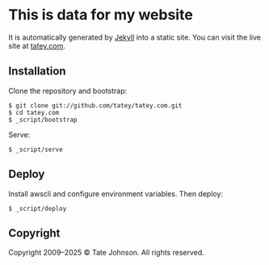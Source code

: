 # This is data for my website

It is automatically generated by [Jekyll](https://github.com/jekyll/jekyll) into a static site. You can visit the live site at [tatey.com](http://tatey.com).

## Installation

Clone the repository and bootstrap:

    $ git clone git://github.com/tatey/tatey.com.git
    $ cd tatey.com
    $ _script/bootstrap

Serve:

    $ _script/serve

## Deploy

Install awscli and configure environment variables. Then deploy:

    $ _script/deploy

## Copyright

Copyright 2009–2025 © Tate Johnson. All rights reserved.
